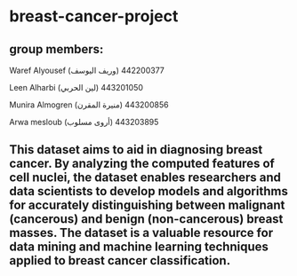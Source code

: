 # breast-cancer-project

## group members:
 Waref Alyousef (وريف اليوسف) 442200377 
 
 Leen Alharbi (لين الحربي) 443201050 
 
 Munira Almogren (منيرة المقرن) 443200856 
 
 Arwa mesloub (أروى مسلوب) 443203895

 ## This dataset aims to aid in diagnosing breast cancer. By analyzing the computed features of cell nuclei, the dataset enables researchers and data scientists to develop models and algorithms for accurately distinguishing between malignant (cancerous) and benign (non-cancerous) breast masses. The dataset is a valuable resource for data mining and machine learning techniques applied to breast cancer classification.
